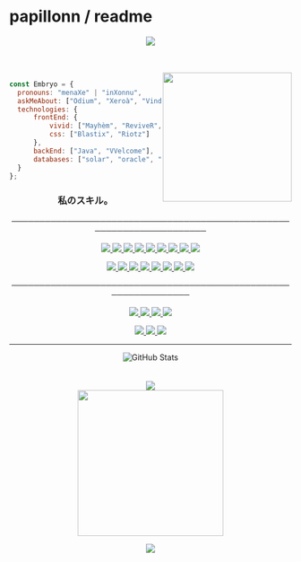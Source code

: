 # papiIIonn / readme
<p align="center">
  <img src="https://cdn.discordapp.com/attachments/857557180294365235/874058730298306640/1628462235070.png" >
</p>   
<br>
<br>
<img align='right' src="https://cdn.discordapp.com/attachments/857557180294365235/874058963602251776/giphy_1.gif" width="230">
<p align="center">
  

  
  ```javascript
const Embryo = {
    pronouns: "menaXe" | "inXonnu",
    askMeAbout: ["Odium", "Xeroà", "Vindicta"],
    technologies: {
        frontEnd: {
            vivid: ["Mayhèm", "ReviveR", "Συζυγiα"],
            css: ["Blastix", "Riotz"]
        },
        backEnd: ["Java", "VVelcome"],
        databases: ["solar", "oracle", "https://github.com/0x307845 suck my README.md const so hard"],
    }
};
```
### <p align="center"> 私のスキル。 
  <a/>
    <p align="center">                                   
──────────────────────────────────────────────────────────────────────
  <a>
    <p align="center">
         <a href="https://www.python.org/">
           <img src="https://img.shields.io/badge/Python-14354C?style=flat&logo=python&logoColor=white">
                           <a href="https://www.php.net/">
                   <img src="https://img.shields.io/badge/PHP-777BB4?style=flat&logo=php&logoColor=white">
                <a href="https://www.perl.org/">
                 <img src="https://img.shields.io/badge/Perl-39457E?style=flat&logo=perl&logoColor=white">
               <a href="https://sass-lang.com/">
    <img src="https://img.shields.io/badge/Sass-CC6699?style=flat&logo=sass&logoColor=white">
              <a href="https://www.java.com/fr/">
              <img src="https://img.shields.io/badge/Java-ED8B00?style=flat&logo=java&logoColor=white">
                              <a href="https://html.com/">
             <img src="https://img.shields.io/badge/-HTML-ff0d00?style=flat&logoColor=white&logo=html5">
             <a href="https://www.w3schools.com/w3css/w3css_downloads.asp">
               <img src="https://img.shields.io/badge/-CSS-ff0d00?style=flat&logoColor=white&logo=css3">
                   <a href="https://www.ruby-lang.org/en/">
                     <img src="https://img.shields.io/badge/Ruby-CC342D?style=flat&logo=ruby&logoColor=white">
                     <a href="https://rubyonrails.org/">
                     <img src="https://img.shields.io/badge/Ruby_on_Rails-CC0000?style=flat&logo=ruby-on-rails&logoColor=white">
                       <a/>
                 
<p align="center">                   

   <a href="https://www.microsoft.com/en-us/download/details.aspx?id=7029">
    <img src="https://img.shields.io/badge/C%23-239120?style=flat&logo=c-sharp&logoColor=white">
      <a href="https://techdecodetutorials.com/category/c/">
  <img src="https://img.shields.io/badge/C-00599C?style=flat&logo=c&logoColor=white">
     <a href="https://techdecodetutorials.com/c/how-to-run-c-in-visual-studio-code-on-windows-10/">
       <img src="https://img.shields.io/badge/C%2B%2B-00599C?style=flat&logo=c%2B%2B&logoColor=white">
         <a href="http://maven.apache.org/">
         <img src="https://badgen.net/badge/icon/maven?icon=maven&label">
        <a href="https://www.shellscript.sh/">
         <img src="https://img.shields.io/badge/Shell_Script-121011?style=flat&logo=gnu-bash&logoColor=white">
          <a href="https://pypi.org/project/Flask-Language/">
            <img src="https://img.shields.io/badge/Flask-000000?style=flat&logo=flask&logoColor=white">
                           <a href="https://javascriptdownload.org/">
                   <img src="https://img.shields.io/badge/JavaScript-323330?style=flat&logo=javascript&logoColor=F7DF1E">
                   <a href="https://www.lua.org/">
                    <img src="https://img.shields.io/badge/Lua-2C2D72?style=flat&logo=lua&logoColor=white">
         <a/>
  
  <p align="center">                                   
────────────────────────────────────────────────────────────────
</p>
  
<p align="center">
  <a>
         <a href="https://discord.gg/genesis">
       <img src="https://img.shields.io/static/v1?label=Discord&logo=Discord&message=Click%20Here&color=7289DA">
       <a>
       <a href="https://doxbin.org/user/Fantome">
       <img src="https://img.shields.io/static/v1?label=Doxbin&logo=Doxbin!&message=Click%20Here&color=9cf">
       <a>
       <a href="https://osu.ppy.sh/home">
       <img src="https://img.shields.io/static/v1?label=Osu!&logo=Osu!&message=Click%20Here&color=pink">
         <a href="https://twitter.com/venne_lya">
           <img src="https://img.shields.io/twitter/follow/venne_lya?label=Twitter&style=social">
       </a>
 
<p align='center'>
  <a href="https://atom.io/">
    <img src="https://badgen.net/badge/icon/atom?icon=atom&label">
    <a href="https://www.eclipse.org/ide/">
      <img src="https://badgen.net/badge/icon/eclipse?icon=eclipse&label">
        <a href="https://www.microsoft.com/fr-fr/windows">
          <img src="https://badgen.net/badge/icon/windows?icon=windows&label">
         <a/>
         
 ---
<p align="center">
  <img alt = "GitHub Stats" src="https://github-readme-stats.vercel.app/api?username=papiIIonn&show_icons=true&hide=issues&icon_color=C9D1D9&hide_border=false&title_color=C9D1D9&text_color=8B948D&bg_color=0D1117&theme=dark">
  <br><br>
 <br>
  <img src="https://github-readme-stats.vercel.app/api/top-langs/?username=papiIIonn&layout=compact&theme=dark"<p align="center">
 <br>
 <img src="https://64.media.tumblr.com/9ec7537198ca06a6defd9659c5017a2f/b17ff0c6bb7fc1b6-4f/s1280x1920/8f4b116e79552bb93e8457a2272d5b71371bd2e7.gifv", width="260"/>
</p>

<div align="center">
   <a href="https://discord.com/users/936674842290298890" target="_blank">
      <img src="https://lanyard-profile-readme.vercel.app/api/936674842290298890?bg=111111">
   </a>
</div>

